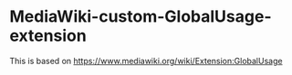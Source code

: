 # MediaWiki-custom-GlobalUsage-extension
This is based on https://www.mediawiki.org/wiki/Extension:GlobalUsage
